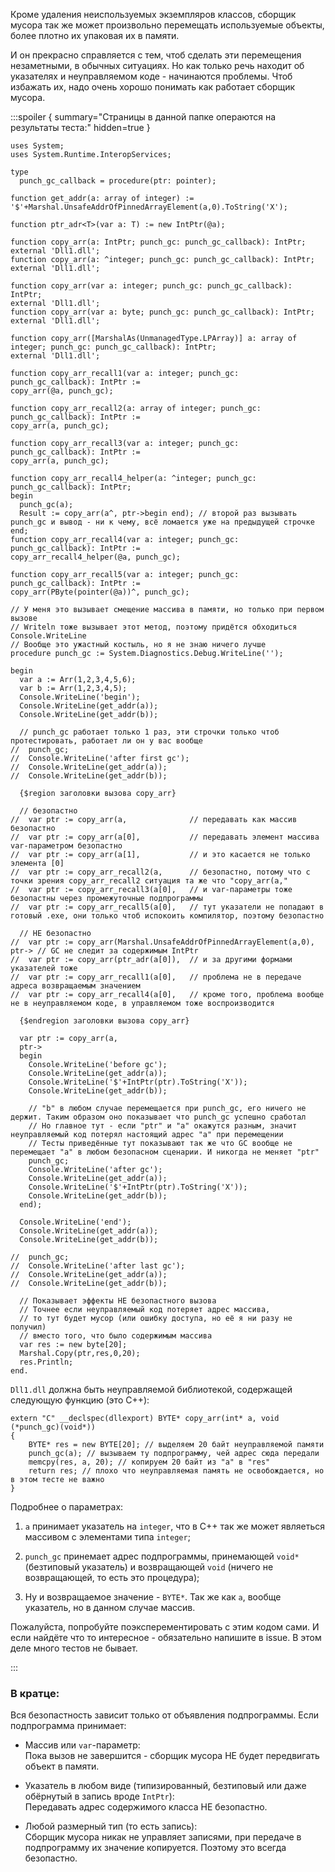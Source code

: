 


Кроме удаления неиспользуемых экземпляров классов, сборщик мусора так же может произвольно
перемещать используемые объекты, более плотно их упаковая их в памяти.

И он прекрасно справляется с тем, чтоб сделать эти перемещения незаметными, в обычных ситуациях.
Но как только речь находит об указателях и неуправляемом коде - начинаются проблемы.
Чтоб избажать их, надо очень хорошо понимать как работает сборщик мусора.

:::spoiler { summary="Страницы в данной папке операются на результаты теста:" hidden=true }

```
uses System;
uses System.Runtime.InteropServices;

type
  punch_gc_callback = procedure(ptr: pointer);
  
function get_addr(a: array of integer) := '$'+Marshal.UnsafeAddrOfPinnedArrayElement(a,0).ToString('X');

function ptr_adr<T>(var a: T) := new IntPtr(@a);

function copy_arr(a: IntPtr; punch_gc: punch_gc_callback): IntPtr;
external 'Dll1.dll';
function copy_arr(a: ^integer; punch_gc: punch_gc_callback): IntPtr;
external 'Dll1.dll';

function copy_arr(var a: integer; punch_gc: punch_gc_callback): IntPtr;
external 'Dll1.dll';
function copy_arr(var a: byte; punch_gc: punch_gc_callback): IntPtr;
external 'Dll1.dll';

function copy_arr([MarshalAs(UnmanagedType.LPArray)] a: array of integer; punch_gc: punch_gc_callback): IntPtr;
external 'Dll1.dll';

function copy_arr_recall1(var a: integer; punch_gc: punch_gc_callback): IntPtr :=
copy_arr(@a, punch_gc);

function copy_arr_recall2(a: array of integer; punch_gc: punch_gc_callback): IntPtr :=
copy_arr(a, punch_gc);

function copy_arr_recall3(var a: integer; punch_gc: punch_gc_callback): IntPtr :=
copy_arr(a, punch_gc);

function copy_arr_recall4_helper(a: ^integer; punch_gc: punch_gc_callback): IntPtr;
begin
  punch_gc(a);
  Result := copy_arr(a^, ptr->begin end); // второй раз вызывать punch_gc и вывод - ни к чему, всё ломается уже на предыдущей строчке
end;
function copy_arr_recall4(var a: integer; punch_gc: punch_gc_callback): IntPtr :=
copy_arr_recall4_helper(@a, punch_gc);

function copy_arr_recall5(var a: integer; punch_gc: punch_gc_callback): IntPtr :=
copy_arr(PByte(pointer(@a))^, punch_gc);

// У меня это вызывает смещение массива в памяти, но только при первом вызове
// Writeln тоже вызывает этот метод, поэтому придётся обходиться Console.WriteLine
// Вообще это ужастный костыль, но я не знаю ничего лучше
procedure punch_gc := System.Diagnostics.Debug.WriteLine('');

begin
  var a := Arr(1,2,3,4,5,6);
  var b := Arr(1,2,3,4,5);
  Console.WriteLine('begin');
  Console.WriteLine(get_addr(a));
  Console.WriteLine(get_addr(b));
  
  // punch_gc работает только 1 раз, эти строчки только чтоб протестировать, работает ли он у вас вообще
//  punch_gc;
//  Console.WriteLine('after first gc');
//  Console.WriteLine(get_addr(a));
//  Console.WriteLine(get_addr(b));
  
  {$region заголовки вызова copy_arr}
  
  // безопастно
//  var ptr := copy_arr(a,              // передавать как массив безопастно
//  var ptr := copy_arr(a[0],           // передавать элемент массива var-параметром безопастно
//  var ptr := copy_arr(a[1],           // и это касается не только элемента [0]
//  var ptr := copy_arr_recall2(a,      // безопастно, потому что с точки зрения copy_arr_recall2 ситуация та же что "copy_arr(a,"
//  var ptr := copy_arr_recall3(a[0],   // и var-параметры тоже безопастны через промежуточные подпрограммы
//  var ptr := copy_arr_recall5(a[0],   // тут указатели не попадают в готовый .exe, они только чтоб испокоить компилятор, поэтому безопастно
  
  // НЕ безопастно
//  var ptr := copy_arr(Marshal.UnsafeAddrOfPinnedArrayElement(a,0), ptr-> // GC не следит за содержимым IntPtr
//  var ptr := copy_arr(ptr_adr(a[0]),  // и за другими формами указателей тоже
//  var ptr := copy_arr_recall1(a[0],   // проблема не в передаче адреса возвращаемым значением
//  var ptr := copy_arr_recall4(a[0],   // кроме того, проблема вообще не в неуправляемом коде, в управляемом тоже воспроизводится
  
  {$endregion заголовки вызова copy_arr}
  
  var ptr := copy_arr(a,
  ptr->
  begin
    Console.WriteLine('before gc');
    Console.WriteLine(get_addr(a));
    Console.WriteLine('$'+IntPtr(ptr).ToString('X'));
    Console.WriteLine(get_addr(b));
    
    // "b" в любом случае перемещается при punch_gc, его ничего не держит. Таким образом оно показывает что punch_gc успешно сработал
    // Но главное тут - если "ptr" и "a" окажутся разным, значит неуправляемый код потерял настоящий адрес "a" при перемещении
    // Тесты приведённые тут показывают так же что GC вообще не перемещает "a" в любом безопасном сценарии. И никогда не меняет "ptr"
    punch_gc;
    Console.WriteLine('after gc');
    Console.WriteLine(get_addr(a));
    Console.WriteLine('$'+IntPtr(ptr).ToString('X'));
    Console.WriteLine(get_addr(b));
  end);
  
  Console.WriteLine('end');
  Console.WriteLine(get_addr(a));
  Console.WriteLine(get_addr(b));
  
//  punch_gc;
//  Console.WriteLine('after last gc');
//  Console.WriteLine(get_addr(a));
//  Console.WriteLine(get_addr(b));
  
  // Показывает эффекты НЕ безопастного вызова
  // Точнее если неуправляемый код потеряет адрес массива,
  // то тут будет мусор (или ошибку доступа, но её я ни разу не получил)
  // вместо того, что было содержимым массива
  var res := new byte[20];
  Marshal.Copy(ptr,res,0,20);
  res.Println;
end.
```
`Dll1.dll` должна быть неуправляемой библиотекой, содержащей следующую функцию (это C++):
```
extern "C" __declspec(dllexport) BYTE* copy_arr(int* a, void (*punch_gc)(void*))
{
    BYTE* res = new BYTE[20]; // выделяем 20 байт неуправляемой памяти
    punch_gc(a); // вызываем ту подпрограмму, чей адрес сюда передали
    memcpy(res, a, 20); // копируем 20 байт из "a" в "res"
    return res; // плохо что неуправляемая память не освобождается, но в этом тесте не важно
}
```
Подробнее о параметрах:
1. `a` принимает указатель на `integer`, что в C++ так же может являеться массивом с элементами типа `integer`;

2. `punch_gc` принемает адрес подпрограммы, принемающей `void*` (безтиповый указатель)
и возвращающей `void` (ничего не возвращающей, то есть это процедура);

3. Ну и возвращаемое значение - `BYTE*`. Так же как `a`, вообще указатель, но в данном случае массив.

Пожалуйста, попробуйте поэксперементировать с этим кодом сами. И если найдёте
что то интересное - обязательно напишите в issue. В этом деле много тестов не бывает.

:::

### В кратце:

Вся безопастность зависит только от объявления подпрограммы. Если подпрограмма принимает:

- Массив или `var`-параметр:\
Пока вызов не завершится - сборщик мусора НЕ будет передвигать объект в памяти.

- Указатель в любом виде (типизированный, безтиповый или даже обёрнутый в запись вроде `IntPtr`):\
Передавать адрес содержимого класса НЕ безопастно.

- Любой размерный тип (то есть запись):\
Сборщик мусора никак не управляет записями, при передаче в
подпрограмму их значение копируется. Поэтому это всегда безопастно.


